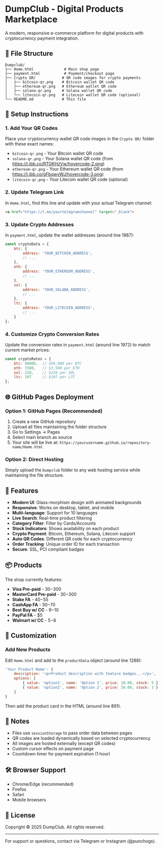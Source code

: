 # DumpClub - Digital Products Marketplace

A modern, responsive e-commerce platform for digital products with cryptocurrency payment integration.

## 📁 File Structure

```
Dumpclub/
├── Home.html              # Main shop page
├── payment.html           # Payment/checkout page
├── Crypto QR/            # QR code images for crypto payments
│   ├── bitcoin-qr.png    # Bitcoin wallet QR code
│   ├── ethereum-qr.png   # Ethereum wallet QR code
│   ├── solana-qr.png     # Solana wallet QR code
│   └── litecoin-qr.png   # Litecoin wallet QR code (optional)
└── README.md             # This file
```

## 🚀 Setup Instructions

### 1. Add Your QR Codes

Place your cryptocurrency wallet QR code images in the `Crypto QR/` folder with these exact names:

- `bitcoin-qr.png` - Your Bitcoin wallet QR code
- `solana-qr.png` - Your Solana wallet QR code (from https://i.ibb.co/RTGKHzVw/hovercode-2.png)
- `ethereum-qr.png` - Your Ethereum wallet QR code (from https://i.ibb.co/gFbqwyWJ/hovercode-3.png)
- `litecoin-qr.png` - Your Litecoin wallet QR code (optional)

### 2. Update Telegram Link

In `Home.html`, find this line and update with your actual Telegram channel:

```html
<a href="https://t.me/yourtelegramchannel" target="_blank">
```

### 3. Update Crypto Addresses

In `payment.html`, update the wallet addresses (around line 1987):

```javascript
const cryptoData = {
    btc: {
        address: 'YOUR_BITCOIN_ADDRESS',
        // ...
    },
    eth: {
        address: 'YOUR_ETHEREUM_ADDRESS',
        // ...
    },
    sol: {
        address: 'YOUR_SOLANA_ADDRESS',
        // ...
    },
    ltc: {
        address: 'YOUR_LITECOIN_ADDRESS',
        // ...
    }
};
```

### 4. Customize Crypto Conversion Rates

Update the conversion rates in `payment.html` (around line 1972) to match current market prices:

```javascript
const cryptoRates = {
    btc: 96000,  // $96,000 per BTC
    eth: 3500,   // $3,500 per ETH
    sol: 220,    // $220 per SOL
    ltc: 107     // $107 per LTC
};
```

## 🌐 GitHub Pages Deployment

### Option 1: GitHub Pages (Recommended)

1. Create a new GitHub repository
2. Upload all files maintaining the folder structure
3. Go to Settings → Pages
4. Select main branch as source
5. Your site will be live at: `https://yourusername.github.io/repository-name/Home.html`

### Option 2: Direct Hosting

Simply upload the `Dumpclub` folder to any web hosting service while maintaining the file structure.

## 🎨 Features

- **Modern UI**: Glass-morphism design with animated backgrounds
- **Responsive**: Works on desktop, tablet, and mobile
- **Multi-language**: Support for 10 languages
- **Live Search**: Real-time product filtering
- **Category Filter**: Filter by Cards/Accounts
- **Stock Indicators**: Shows availability on each product
- **Crypto Payment**: Bitcoin, Ethereum, Solana, Litecoin support
- **Auto QR Codes**: Different QR code for each cryptocurrency
- **Order Tracking**: Unique order ID for each transaction
- **Secure**: SSL, PCI compliant badges

## 📦 Products

The shop currently features:
- **Visa Pre-paid** - $30-$300
- **MasterCard Pre-paid** - $30-$300
- **Stake FA** - $40-$55
- **CashApp FA** - $50-$70
- **Best Buy w/ CC** - $9-$10
- **PayPal FA** - $5
- **Walmart w/ CC** - $5-$8

## 🔧 Customization

### Add New Products

Edit `Home.html` and add to the `productData` object (around line 1288):

```javascript
'Your Product Name': {
    description: '<p>Product description with feature badges...</p>',
    options: [
        { value: 'option1', name: 'Option 1', price: 10.00, stock: 5 },
        { value: 'option2', name: 'Option 2', price: 20.00, stock: 3 }
    ]
}
```

Then add the product card in the HTML (around line 891).

## 📝 Notes

- Files use `sessionStorage` to pass order data between pages
- QR codes are loaded dynamically based on selected cryptocurrency
- All images are hosted externally (except QR codes)
- Custom cursor effects on payment page
- Countdown timer for payment expiration (1 hour)

## 🛠️ Browser Support

- Chrome/Edge (recommended)
- Firefox
- Safari
- Mobile browsers

## 📄 License

Copyright © 2025 DumpClub. All rights reserved.

---

For support or questions, contact via Telegram or Instagram (@punchogs).

